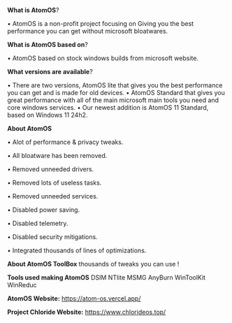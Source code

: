 
**What is AtomOS**?

• AtomOS is a non-profit project focusing on 
Giving you the best performance you can get without microsoft bloatwares.





**What is AtomOS based on**?

• AtomOS based on stock windows builds from 
microsoft website.






**What versions are available**?

• There are two versions, AtomOS lite that gives you the best performance 
you can get and is made for old devices. 
• AtomOS Standard that gives you great performance with all of the main 
microsoft main tools you need and core windows services.
• Our newest addition is AtomOS 11 Standard, based on Windows 11 24h2.








**About AtomOS**

• Alot of performance & privacy tweaks.


• All bloatware has been removed.


• Removed unneeded drivers.


• Removed lots of useless tasks.


• Removed unneeded services.


• Disabled power saving.


• Disabled telemetry.


• Disabled security mitigations.


• Integrated thousands of lines of optimizations.



**About AtomOS ToolBox**
thousands of tweaks you can use !






**Tools used making AtomOS**
DSIM
NTlite
MSMG
AnyBurn
WinToolKit
WinReduc


**AtomOS Website:**
https://atom-os.vercel.app/

**Project Chloride Website:**
https://www.chlorideos.top/

